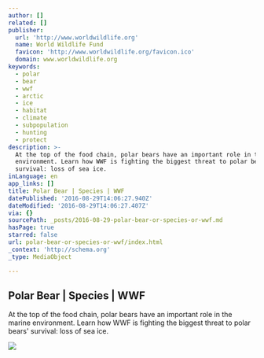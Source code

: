 ```yaml
---
author: []
related: []
publisher:
  url: 'http://www.worldwildlife.org'
  name: World Wildlife Fund
  favicon: 'http://www.worldwildlife.org/favicon.ico'
  domain: www.worldwildlife.org
keywords:
  - polar
  - bear
  - wwf
  - arctic
  - ice
  - habitat
  - climate
  - subpopulation
  - hunting
  - protect
description: >-
  At the top of the food chain, polar bears have an important role in the marine
  environment. Learn how WWF is fighting the biggest threat to polar bears'
  survival: loss of sea ice.
inLanguage: en
app_links: []
title: Polar Bear | Species | WWF
datePublished: '2016-08-29T14:06:27.940Z'
dateModified: '2016-08-29T14:06:27.407Z'
via: {}
sourcePath: _posts/2016-08-29-polar-bear-or-species-or-wwf.md
hasPage: true
starred: false
url: polar-bear-or-species-or-wwf/index.html
_context: 'http://schema.org'
_type: MediaObject

---
```

<article style=""><h1>Polar Bear | Species | WWF</h1><p>At the top of the food chain, polar bears have an important role in the marine environment. Learn how WWF is fighting the biggest threat to polar bears' survival: loss of sea ice.</p><img src="http://assets.worldwildlife.org/photos/2330/images/hero_full/polar-bear-hero.jpg?1345901694" /></article>